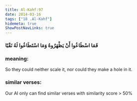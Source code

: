 ```yaml
---
title: Al-Kahf:97
date: 2014-03-16
tags: ["18 .Al-Kahf"]
hidemeta: true 
ShowPostNavLinks: true 
---
```

### فَمَا اسْطَاعُوا أَنْ يَظْهَرُوهُ وَمَا اسْتَطَاعُوا لَهُ نَقْبًا
### meaning: 
So they could neither scale it, nor could they make a hole in it.
### similar verses: 

Our AI only can find similar verses with similarity score > 50% 




